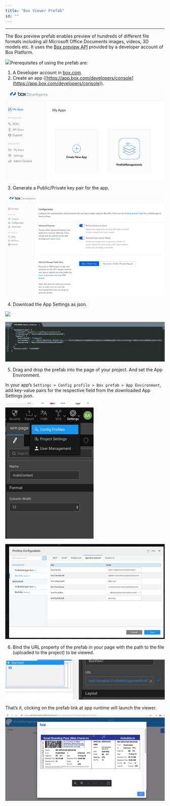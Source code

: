 ```yaml
---
title: "Box Viewer Prefab"
id: ""
---
```

---

The Box preview prefab enables preview of hundreds of different file formats including all Microsoft Office Documents images, videos, 3D models etc. It uses the [Box preview API](https://developer.box.com/docs/box-view) provided by a developer account of Box Platform.

[![](https://www.wavemaker.com./assets/Screenshot-2018-12-06-at-10.49.12-AM.png)](https://www.wavemaker.com./assets/Screenshot-2018-12-06-at-10.49.12-AM.png)Prerequisites of using the prefab are:

1. A Developer account in [box.com](https://developer.box.com/).
2. Create an app ([https://app.box.com/developers/console](https://app.box.com/developers/console)).

![](/learn/assets/Screenshot-2018-12-06-at-2.13.18-PM.png)

3. Generate a Public/Private key pair for the app. 

![](/learn/assets/Screenshot-2018-12-06-at-2.15.18-PM.png)

4. Download the App Settings as json.

![](/learn/assets/Screenshot-2018-12-06-at-2.15.55-PM-1.png)

![](/learn/assets/skitch.png)

5. Drag and drop the prefab into the page of your project. And set the App Environment. 

In your app’s `Settings > Config profile > Box prefab > App Environment`, add key-value pairs for the respective field from the downloaded App Settings json.

![](/learn/assets/Screenshot-2018-12-06-at-3.27.56-PM.png)

![](/learn/assets/Screenshot_2018-12-06_at_3_31_45_PM.png)

6. Bind the URL property of the prefab in your page with the path to the file (uploaded to the project) to be viewed.

![](/learn/assets/Screenshot-2018-12-06-at-3.26.34-PM.png)

That’s it, clicking on the prefab link at app runtime will launch the viewer.

![](/learn/assets/Screenshot-2018-12-06-at-3.41.38-PM.png)


